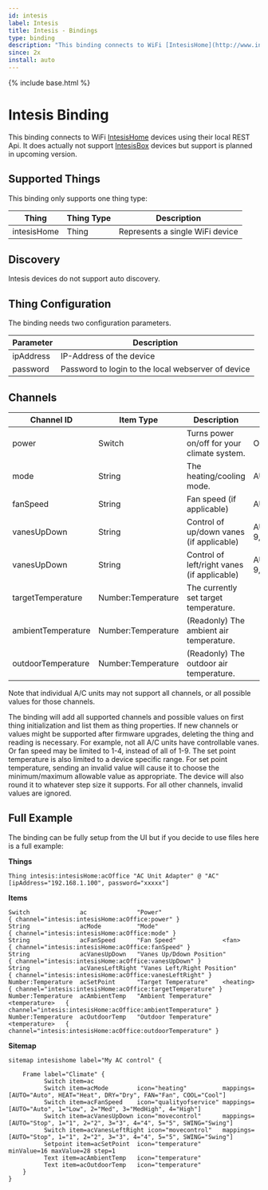 ```yaml
---
id: intesis
label: Intesis
title: Intesis - Bindings
type: binding
description: "This binding connects to WiFi [IntesisHome](http://www.intesishome.com/) devices using their local REST Api."
since: 2x
install: auto
---
```


<!-- Attention authors: Do not edit directly. Please add your changes to the appropriate source repository -->

{% include base.html %}

# Intesis Binding

This binding connects to WiFi [IntesisHome](http://www.intesishome.com/) devices using their local REST Api.
It does actually not support [IntesisBox](http://www.intesisbox.com/) devices but support is planned in upcoming version.



## Supported Things

This binding only supports one thing type:

| Thing       | Thing Type | Description                     |
|------------ |------------|---------------------------------|
| intesisHome | Thing      | Represents a single WiFi device |

## Discovery

Intesis devices do not support auto discovery.

## Thing Configuration

The binding needs two configuration parameters.

| Parameter | Description                                       |
|-----------|---------------------------------------------------|
| ipAddress | IP-Address of the              device             |
| password  | Password to login to the local webserver of device |


## Channels

| Channel ID         | Item Type          | Description                                 | Possible Values           |
|--------------------|--------------------|---------------------------------------------|---------------------------|
| power              | Switch             | Turns power on/off for your climate system. | ON, OFF                   |
| mode               | String             | The heating/cooling mode.                   | AUTO,HEAT,DRY,FAN,COOL    |
| fanSpeed           | String             | Fan speed (if applicable)                   | AUTO,1-10                 |
| vanesUpDown        | String             | Control of up/down vanes (if applicable)    | AUTO,1-9,SWING,SWIRL,WIDE |
| vanesUpDown        | String             | Control of left/right vanes (if applicable) | AUTO,1-9,SWING,SWIRL,WIDE |
| targetTemperature  | Number:Temperature | The currently set target temperature.       |                           |
| ambientTemperature | Number:Temperature | (Readonly) The ambient air temperature.     |                           |
| outdoorTemperature | Number:Temperature | (Readonly) The outdoor air temperature.     |                           |

Note that individual A/C units may not support all channels, or all possible values for those channels.

The binding will add all supported channels and possible values on first thing initialization and list them as thing properties.
If new channels or values might be supported after firmware upgrades, deleting the thing and reading is necessary.
For example, not all A/C units have controllable vanes. Or fan speed may be limited to 1-4, instead of all of 1-9.
The set point temperature is also limited to a device specific range. For set point temperature, sending an invalid value
will cause it to choose the minimum/maximum allowable value as appropriate. The device will also round it to
whatever step size it supports. For all other channels, invalid values are ignored.

## Full Example

The binding can be fully setup from the UI but if you decide to use files here is a full example:

**Things**

```intesisHome.things
Thing intesis:intesisHome:acOffice "AC Unit Adapter" @ "AC" [ipAddress="192.168.1.100", password="xxxxx"]
```

**Items**

```intesishome.items
Switch              ac              "Power"                                 { channel="intesis:intesisHome:acOffice:power" }
String              acMode          "Mode"                                  { channel="intesis:intesisHome:acOffice:mode" }
String              acFanSpeed      "Fan Speed"             <fan>           { channel="intesis:intesisHome:acOffice:fanSpeed" }
String              acVanesUpDown   "Vanes Up/Ddown Position"               { channel="intesis:intesisHome:acOffice:vanesUpDown" }
String              acVanesLeftRight "Vanes Left/Right Position"            { channel="intesis:intesisHome:acOffice:vanesLeftRight" }
Number:Temperature  acSetPoint      "Target Temperature"    <heating>       { channel="intesis:intesisHome:acOffice:targetTemperature" }
Number:Temperature  acAmbientTemp   "Ambient Temperature"   <temperature>   { channel="intesis:intesisHome:acOffice:ambientTemperature" }
Number:Temperature  acOutdoorTemp   "Outdoor Temperature"   <temperature>   { channel="intesis:intesisHome:acOffice:outdoorTemperature" }
```

**Sitemap**

```intesisHome.sitemap
sitemap intesishome label="My AC control" {

    Frame label="Climate" {
          Switch item=ac
          Switch item=acMode        icon="heating"          mappings=[AUTO="Auto", HEAT="Heat", DRY="Dry", FAN="Fan", COOL="Cool"]
          Switch item=acFanSpeed    icon="qualityofservice" mappings=[AUTO="Auto", 1="Low", 2="Med", 3="MedHigh", 4="High"]
          Switch item=acVanesUpDown icon="movecontrol"      mappings=[AUTO="Stop", 1="1", 2="2", 3="3", 4="4", 5="5", SWING="Swing"]
          Switch item=acVanesLeftRight icon="movecontrol"   mappings=[AUTO="Stop", 1="1", 2="2", 3="3", 4="4", 5="5", SWING="Swing"]
          Setpoint item=acSetPoint  icon="temperature"      minValue=16 maxValue=28 step=1
          Text item=acAmbientTemp   icon="temperature" 
          Text item=acOutdoorTemp   icon="temperature" 
    }
}
```

